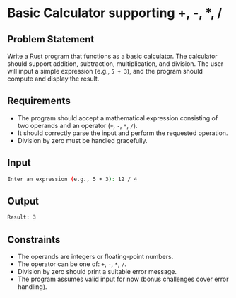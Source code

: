 # Basic Calculator supporting +, -, *, /

## Problem Statement

Write a Rust program that functions as a basic calculator. The calculator should support addition, subtraction, multiplication, and division. The user will input a simple expression (e.g., `5 + 3`), and the program should compute and display the result.

## Requirements

- The program should accept a mathematical expression consisting of two operands and an operator (`+`, `-`, `*`, `/`).
- It should correctly parse the input and perform the requested operation.
- Division by zero must be handled gracefully.

## Input

```bash
Enter an expression (e.g., 5 + 3): 12 / 4
```

## Output

```bash
Result: 3
```

## Constraints

- The operands are integers or floating-point numbers.
- The operator can be one of: `+`, `-`, `*`, `/`.
- Division by zero should print a suitable error message.
- The program assumes valid input for now (bonus challenges cover error handling).
